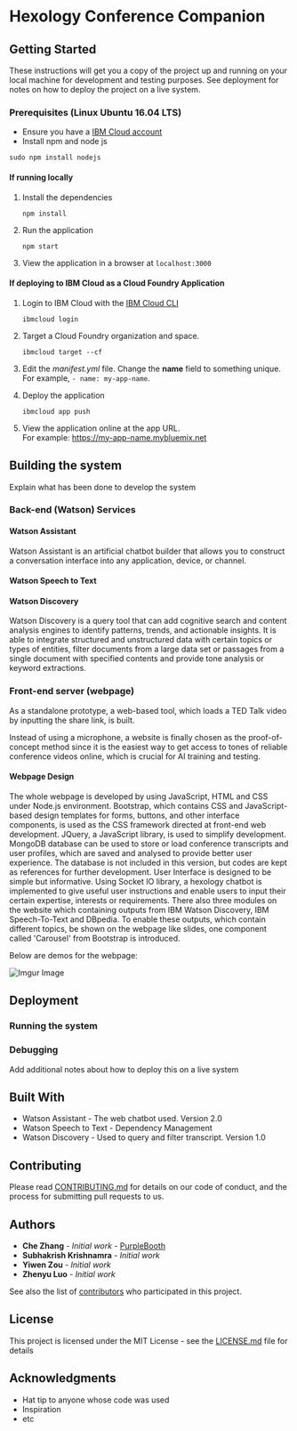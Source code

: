 # Hexology Conference Companion

## Getting Started

These instructions will get you a copy of the project up and running on your local machine for development and testing purposes. See deployment for notes on how to deploy the project on a live system.

### Prerequisites (Linux Ubuntu 16.04 LTS)

* Ensure you have a [IBM Cloud account](https://www.ibm.com/cloud/)
* Install npm and node js
```
sudo npm install nodejs
```
#### If running locally

1. Install the dependencies

    ```
    npm install
    ```

1. Run the application

    ```
    npm start
    ```

1. View the application in a browser at `localhost:3000`

#### If deploying to IBM Cloud as a Cloud Foundry Application

1. Login to IBM Cloud with the [IBM Cloud CLI](https://cloud.ibm.com/docs/cli/index.html#overview)

    ```
    ibmcloud login
    ```

1. Target a Cloud Foundry organization and space.

    ```
    ibmcloud target --cf
    ```

1. Edit the *manifest.yml* file. Change the **name** field to something unique.  
  For example, `- name: my-app-name`.
1. Deploy the application

    ```
    ibmcloud app push
    ```

1. View the application online at the app URL.  
For example: https://my-app-name.mybluemix.net

## Building the system

Explain what has been done to develop the system

### Back-end (Watson) Services

#### Watson Assistant

Watson Assistant is an artificial chatbot builder that allows you to construct a conversation interface into any application, device, or channel.
#### Watson Speech to Text

#### Watson Discovery

Watson Discovery is a query tool that can add cognitive search and content analysis engines to identify patterns, trends, and actionable insights. It is able to integrate structured and unstructured data with certain topics or types of entities, filter documents from a large data set or passages from a single document with specified contents and provide tone analysis or keyword extractions.

### Front-end server (webpage)

As a standalone prototype, a web-based tool, which loads a TED Talk video by inputting the share link, is built.

Instead of using a microphone, a website is finally chosen as the proof-of-concept method since it is the easiest way to get access to tones of reliable conference videos online, which is crucial for AI training and testing.

#### Webpage Design
The whole webpage is developed by using JavaScript, HTML and CSS under Node.js environment. Bootstrap, which contains CSS and JavaScript-based design templates for forms, buttons, and other interface components, is used as the CSS framework directed at front-end web development. JQuery, a JavaScript library, is used to simplify development. MongoDB database can be used to store or load conference transcripts and user profiles, which are saved and analysed to provide better user experience. The database is not included in this version, but codes are kept as references for further development. User Interface is designed to be simple but informative. Using Socket IO library, a hexology chatbot is implemented to give useful user instructions and enable users to input their certain expertise, interests or requirements. There also three modules on the website which containing outputs from IBM Watson Discovery, IBM Speech-To-Text and DBpedia. To enable these outputs, which contain different topics, be shown on the webpage like slides, one component called 'Carousel' from Bootstrap is introduced.

Below are demos for the webpage:

![Imgur Image](https://github.com/skrish30/hexology-demo/tree/master/GIF/chatbot.gif)

## Deployment

### Running the system

### Debugging
Add additional notes about how to deploy this on a live system

## Built With

* Watson Assistant - The web chatbot used. Version 2.0
* Watson Speech to Text - Dependency Management
* Watson Discovery - Used to query and filter transcript. Version 1.0

## Contributing

Please read [CONTRIBUTING.md](https://gist.github.com/PurpleBooth/b24679402957c63ec426) for details on our code of conduct, and the process for submitting pull requests to us.


## Authors

* **Che Zhang** - *Initial work* - [PurpleBooth](https://github.com/PurpleBooth)
* **Subhakrish Krishnamra** - *Initial work* 
* **Yiwen Zou** - *Initial work* 
* **Zhenyu Luo** - *Initial work* 

See also the list of [contributors](https://github.com/your/project/contributors) who participated in this project.

## License

This project is licensed under the MIT License - see the [LICENSE.md](LICENSE.md) file for details

## Acknowledgments

* Hat tip to anyone whose code was used
* Inspiration
* etc

